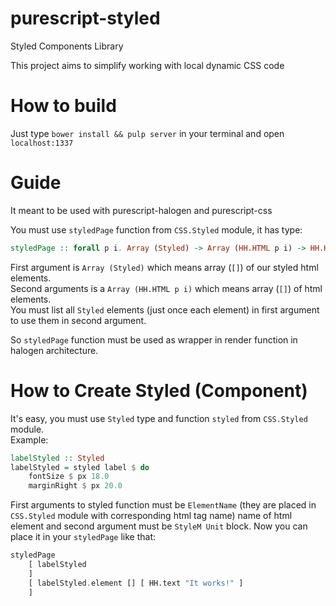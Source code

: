 # purescript-styled
Styled Components Library

This project aims to simplify working with local dynamic CSS code

# How to build
Just type `bower install && pulp server` in your terminal and open `localhost:1337`

# Guide
It meant to be used with purescript-halogen and purescript-css

You must use `styledPage` function from `CSS.Styled` module, it has type:
```purescript
styledPage :: forall p i. Array (Styled) -> Array (HH.HTML p i) -> HH.HTML p i
```

First argument is `Array (Styled)` which means array (`[]`) of our styled html elements.<br />
Second arguments is a `Array (HH.HTML p i)` which means array (`[]`) of html elements.<br />
You must list all `Styled` elements (just once each element) in first argument to use them in second argument.

So `styledPage` function must be used as wrapper in render function in halogen architecture.<br />

# How to Create Styled (Component)
It's easy, you must use `Styled` type and function `styled` from `CSS.Styled` module.<br />
Example:
```purescript
labelStyled :: Styled
labelStyled = styled label $ do
    fontSize $ px 18.0
    marginRight $ px 20.0
```
First arguments to styled function must be `ElementName` (they are placed in `CSS.Styled` module with corresponding html tag name) name of html element and second argument must be `StyleM Unit` block.
Now you can place it in your `styledPage` like that:
```purescript
styledPage
    [ labelStyled
    ]
    [ labelStyled.element [] [ HH.text "It works!" ]
    ]
```